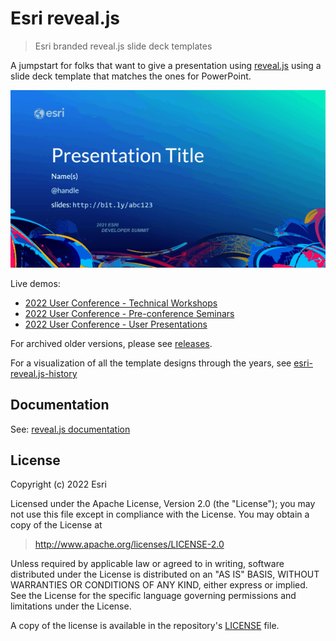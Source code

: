 # Esri reveal.js

> Esri branded reveal.js slide deck templates

A jumpstart for folks that want to give a presentation using [reveal.js](https://github.com/hakimel/reveal.js/) using a slide deck template that matches the ones for PowerPoint.

<p align="center">
  <a href="https://esri.github.io/reveal.js/uc-2022-technical-workshops.html"><img src="img/project-preview.gif" alt="project preview" /></a>
</p>

Live demos:

- [2022 User Conference - Technical Workshops](https://esri.github.io/reveal.js/uc-2022-technical-workshops.html)
- [2022 User Conference - Pre-conference Seminars](https://esri.github.io/reveal.js/uc-2022-preconference-seminars.html)
- [2022 User Conference - User Presentations](https://esri.github.io/reveal.js/uc-2022-user-presentations.html)

For archived older versions, please see [releases](https://github.com/esri/reveal.js/releases).

For a visualization of all the template designs through the years, see [esri-reveal.js-history](https://gavinr.github.io/esri-reveal.js-history/)

## Documentation

See: [reveal.js documentation](https://github.com/hakimel/reveal.js/blob/master/README.md)

## License

Copyright (c) 2022 Esri

Licensed under the Apache License, Version 2.0 (the "License");
you may not use this file except in compliance with the License.
You may obtain a copy of the License at

> http://www.apache.org/licenses/LICENSE-2.0

Unless required by applicable law or agreed to in writing, software
distributed under the License is distributed on an "AS IS" BASIS,
WITHOUT WARRANTIES OR CONDITIONS OF ANY KIND, either express or implied.
See the License for the specific language governing permissions and
limitations under the License.

A copy of the license is available in the repository's [LICENSE](./LICENSE) file.
